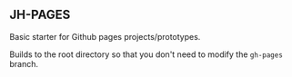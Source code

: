 ## JH-PAGES

Basic starter for Github pages projects/prototypes.

Builds to the root directory so that you don't need to modify the `gh-pages` branch.

